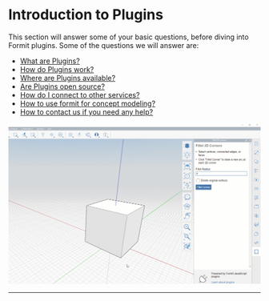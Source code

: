 # Introduction to Plugins

This section will answer some of your basic questions, before diving into Formit plugins. Some of the questions we will answer are:

* [What are Plugins?](introduction/what-are-plugins.md)
* [How do Plugins work?](introduction/how-do-they-work.md)
* [Where are Plugins available?](introduction/where-are-they-available.md)
* [Are Plugins open source?](introduction/are-plugins-open-source.md)
* [How do I connect to other services?](introduction/connecting-plugins-to-other-services.md)
* [How to use formit for concept modeling?](how-to-develop-plug-ins/part-i-build-your-first-formit-plug-in/using-formit-for-concept-modeling.md)
* [How to contact us if you need any help?](introduction/contact.md)

![](<../.gitbook/assets/g1 (1).gif>)



****



 
